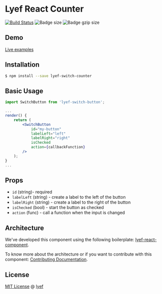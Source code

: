 # Lyef React Counter
[![Build Status](https://travis-ci.org/lyef/lyef-switch-button.svg?branch=master)](https://travis-ci.org/lyef/lyef-switch-button)
![Badge size](https://badge-size.herokuapp.com/lyef/lyef-switch-button/master/dist/Main.min.js.svg)
![Badge gzip size](https://badge-size.herokuapp.com/lyef/lyef-switch-button/master/dist/Main.min.js.svg?compression=gzip)

## Demo

[Live examples](https://lyef.github.io/lyef-switch-button)

## Installation

```sh
$ npm install --save lyef-switch-counter
```

## Basic Usage

```jsx
import SwitchButton from 'lyef-switch-button';

...
render() {
    return (
        <SwitchButton
            id="my-button"
            labelLeft="left"
            labelRight="right"
            isChecked
            action={callbackFunction}
        />
    );
}
...
```

## Props

- `id` (string)- required
- `labelLeft` (string) - create a label to the left of the button
- `labelRight` (string) - create a label to the right of the button
- `isChecked` (bool) - start the button as checked
- `action` (func) - call a function when the input is changed

## Architecture

We've developed this component using the following boilerplate:
[lyef-react-component](https://github.com/lyef/lyef-react-component).

To know more about the architecture or if you want to contribute with this component:
[Contributing Documentation](https://github.com/lyef/lyef-switch-button/blob/master/CONTRIBUTING.md).

## License

[MIT License](https://github.com/lyef/lyef-switch-button/blob/master/LICENSE.md) @ [lyef](https://lyef.github.io/)
